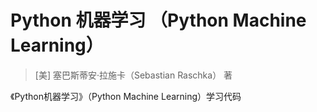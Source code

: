 # Python 机器学习 （Python Machine Learning） #
>[美] 塞巴斯蒂安·拉施卡（Sebastian Raschka） 著

《Python机器学习》（Python Machine Learning）学习代码
